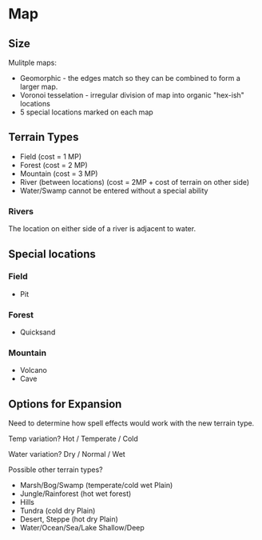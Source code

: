 # Map

## Size

Mulitple maps:

* Geomorphic - the edges match so they can be combined to form a larger map.
* Voronoi tesselation - irregular division of map into organic "hex-ish" locations
* 5 special locations marked on each map

## Terrain Types

* Field (cost = 1 MP)
* Forest (cost = 2 MP)
* Mountain (cost = 3 MP)
* River (between locations) (cost = 2MP + cost of terrain on other side)
* Water/Swamp cannot be entered without a special ability

### Rivers

The location on either side of a river is adjacent to water.

## Special locations

### Field

* Pit

### Forest

* Quicksand

### Mountain

* Volcano
* Cave

## Options for Expansion

Need to determine how spell effects would work with the new terrain type.

Temp variation?  Hot / Temperate / Cold

Water variation? Dry / Normal / Wet

Possible other terrain types?

* Marsh/Bog/Swamp (temperate/cold wet Plain)
* Jungle/Rainforest (hot wet forest)
* Hills
* Tundra (cold dry Plain)
* Desert, Steppe (hot dry Plain)
* Water/Ocean/Sea/Lake Shallow/Deep
